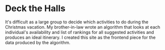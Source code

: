 # Deck the Halls

It's difficult as a large group to decide which activities to do during the Christmas vacation. My brother-in-law wrote an algorithm that looks at each individual's availability and list of rankings for all suggested activities and produces an ideal itinerary. I created this site as the frontend piece for the data produced by the algorithm.
